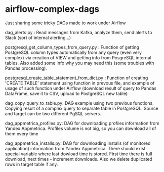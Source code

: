 # airflow-complex-dags

Just sharing some tricky DAGs made to work under Airflow

dag_alerts.py : Read messages from Kafka, analyze them, send alerts to Slack (sort of internal alerting...)

postgresql_get_column_types_from_query.py : Function of getting PostgreSQL column types automatically from any query (even very complex) via creation of VIEW and getting info from PosgreSQL internal tables. Also added some info why you may need this (some troubles with Pandas processing).

postgresql_create_table_statement_from_dict.py : Function of creating 'CREATE TABLE' statement using function in prevous file, and example of usage of such function under Airflow (download result of query to Pandas DataFrame, save it to CSV, upload to PostgreSQL new table) 

dag_copy_query_to_table.py: DAG example using two previous functions. Copying result of a complex query to separate table in PostgreSQL. Source and target can be two different PgSQL servers.

dag_appmetrica_profiles.py: DAG for downloading profiles information from Yandex Appmetrica. Profiles volume is not big, so you can download all of them every time

dag_appmetrica_installs.py: DAG for downloading installs (of monitored application) information from Yandex Appmetrica. There should exist special variable where last dowload time is stored. First time there is full download, next times - increment downloads. Also we delete duplicated rows in target table if any.